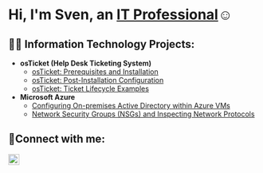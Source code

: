 <h1>Hi, I'm Sven, an <a href="https://www.linkedin.com/in/sven-domingos-413397181/">IT Professional</a>☺</h1>

<h2>👨‍💻 Information Technology Projects:</h2>

- <b>osTicket (Help Desk Ticketing System)</b>
  - [osTicket: Prerequisites and Installation](https://github.com/tsiensesvendomingos/osticket-prereqs)
  - [osTicket: Post-Installation Configuration](https://github.com/tsiensesvendomingos/post-install-config)
  - [osTicket: Ticket Lifecycle Examples](https://github.com/tsiensesvendomingos/ticket-lifecycle)
- <b>Microsoft Azure</b>
  - [Configuring On-premises Active Directory within Azure VMs](https://github.com/tsiensesvendomingos/configure-ad)
  - [Network Security Groups (NSGs) and Inspecting Network Protocols](https://github.com/tsiensesvendomingos/azure-network-protocols)

<h2>🤳Connect with me:</h2>

[<img align="left" alt="Josh | LinkedIn" width="22px" src="https://cdn.jsdelivr.net/npm/simple-icons@v3/icons/linkedin.svg" />][linkedin]

[linkedin]: https://www.linkedin.com/in/sven-domingos-413397181/
